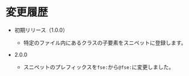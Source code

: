 # 変更履歴

- 初期リリース（1.0.0）
  - 特定のファイル内にあるクラスの子要素をスニペットに登録します。

- 2.0.0
  - スニペットのプレフィックスを`fse:`から`@fse:`に変更しました。
